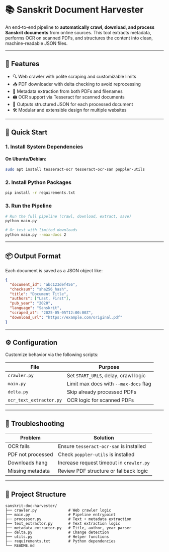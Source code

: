 

# 📚 Sanskrit Document Harvester

An end-to-end pipeline to **automatically crawl, download, and process Sanskrit documents** from online sources. This tool extracts metadata, performs OCR on scanned PDFs, and structures the content into clean, machine-readable JSON files.

---

## 🧩 Features

* 🔍 Web crawler with polite scraping and customizable limits
* 📥 PDF downloader with delta checking to avoid reprocessing
* 🧠 Metadata extraction from both PDFs and filenames
* 🖨️ OCR support via Tesseract for scanned documents
* 🧾 Outputs structured JSON for each processed document
* 🛠️ Modular and extensible design for multiple websites

---

## 🚀 Quick Start

### 1. Install System Dependencies

#### On Ubuntu/Debian:

```bash
sudo apt install tesseract-ocr tesseract-ocr-san poppler-utils
```

### 2. Install Python Packages

```bash
pip install -r requirements.txt
```

### 3. Run the Pipeline

```bash
# Run the full pipeline (crawl, download, extract, save)
python main.py

# Or test with limited downloads
python main.py --max-docs 2
```

---

## 📦 Output Format

Each document is saved as a JSON object like:

```json
{
  "document_id": "abc123def456",
  "checksum": "sha256_hash",
  "title": "Document Title",
  "authors": ["Last, First"],
  "pub_year": "2020",
  "language": "Sanskrit",
  "scraped_at": "2025-05-05T12:00:00Z",
  "download_url": "https://example.com/original.pdf"
}
```

---

## ⚙️ Configuration

Customize behavior via the following scripts:

| File                    | Purpose                               |
| ----------------------- | ------------------------------------- |
| `crawler.py`            | Set `START_URLS`, delay, crawl logic  |
| `main.py`               | Limit max docs with `--max-docs` flag |
| `delta.py`              | Skip already processed PDFs           |
| `ocr_text_extractor.py` | OCR logic for scanned PDFs            |

---

## 🐞 Troubleshooting

| Problem           | Solution                                 |
| ----------------- | ---------------------------------------- |
| OCR fails         | Ensure `tesseract-ocr-san` is installed  |
| PDF not processed | Check `poppler-utils` is installed       |
| Downloads hang    | Increase request timeout in `crawler.py` |
| Missing metadata  | Review PDF structure or fallback logic   |

---

## 📁 Project Structure

```
sanskrit-doc-harvester/
├── crawler.py              # Web crawler logic
├── main.py                 # Pipeline entrypoint
├── processor.py            # Text + metadata extraction
├── text_extractor.py       # Text extraction logic
├── metadata_extractor.py   # Title, author, year parser
├── delta.py                # Change detection
├── utils.py                # Helper functions
├── requirements.txt        # Python dependencies
└── README.md
```


